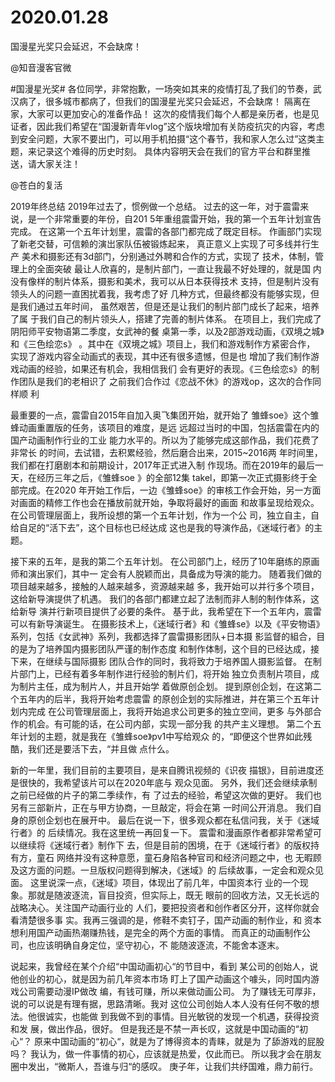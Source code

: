 # 2020.01.28


 国漫星光奖只会延迟，不会缺席！

@知音漫客官微   

#国漫星光奖# 各位同学，非常抱歉，一场突如其来的疫情打乱了我们的节奏，武汉病了，很多城市都病了，但我们的国漫星光奖只会延迟，不会缺席！
隔离在家，大家可以更加安心的准备作品！
这次的疫情我们每个人都是亲历者，也是见证者，因此我们希望在“国漫新青年vlog”这个版块增加有关防疫抗灾的内容，考虑到安全问题，大家不要出门，可以用手机拍摄“这个春节，我和家人怎么过”这类主题，来记录这个难得的历史时刻。
具体内容明天会在我们的官方平台和群里推送，请大家关注！

@苍白的复活 

2019年终总结
2019年过去了，惯例做一个总结。
过去的这一年，对于震雷来说，是一个非常重要的年份，自201
5年重组震雷开始，我的第一个五年计划宣告完成。
在这第一个五年计划里，震雷的各部门都完成了既定目标。
作画部门实现了新老交替，可信赖的演岀家队伍被锻炼起来，
真正意义上实现了可多线并行生产
美术和摄影还有3d部门，分别通过外聘和合作的方式，实现了
技术，体制，管理上的全面突破
最让人欣喜的，是制片部门，一直让我最不好处理的，就是国
内没有像样的制片体系，摄影和美术，我可以从日本获得技术
支持，但是制片没有领头人的问题一直困扰着我，我考虑了好
几种方式，但最终都没有能够实现，但是我们通过五年时间，
虽然艰苦，但是还是让我们的制片部门成长了起来，培养了属
于我们自己的制片领头人，搭建了完善的制片体系。
在项目上，我们完成了阴阳师平安物语第二季度，女武神的餐
桌第一季，以及2部游戏动画，《双境之城》和《三色绘恋s》
。其中在《双境之城》项目上，我们和游戏制作方紧密合作，
实现了游戏内容全动画式的表现，其中还有很多遗憾，但是也
增加了我们制作游戏动画的经验，如果还有机会，我相信我们
会有更好的表现。《三色绘恋s》的制作团队是我们的老相识了
之前我们合作过《恋战不休》的游戏op，这次的合作同样顺
利


最重要的一点，震雷自2015年自加入奥飞集团开始，就开始了
雏蜂soe》这个雏蜂动画重置版的任务，该项目的难度，是远
远超过当时的中国，包括震雷在内的国产动画制作行业的工业
能力水平的。所以为了能够完成这部作品，我们花费了非常长
的时间，去试错，去积累经验，然后磨合出来，2015~2016两
年时间里，我们都在打磨剧本和前期设计，2017年正式进入制
作现场。而在2019年的最后一天，在经历三年之后，《雏蜂soe
》的全部12集 takel，即第一次正式摄影终于全部完成。在2020
年开始工作后，一边《雏蜂soe》的审核工作会开始，另一方面
对画面的精修工作也会在播放前就开始，争取将最好的画面
和故事呈现给观众。
在公司管理层面上，我所设想的第一个五年计划，作为一个公
司，独立自主，自给自足的“活下去”，这个目标也已经达成
这也是我的导演作品，《迷域行者》的主题。



接下来的五年，是我的第二个五年计划。
在公司部门上，经历了10年磨练的原画师和演出家们，其中一
定会有人脱颖而出，具备成为导演的能力。
随着我们做的项目越来越多，接触的人越来越多，资源越来越
多，我开始可以并行多个项目，这给新导演提供了机遇。
我们的各部门都建立起了法制而非人制的制作体系，这给新导
演并行新项目提供了必要的条件。
基于此，我希望在下一个五年内，震雷可以有新导演诞生。
在摄影技术上，《迷域行者》和《雏蜂se》以及《平安物语》
系列，包括《女武神》系列，我都选择了震雷摄影团队+日本摄
影监督的組合，目的是为了培养国内摄影团队严谨的制作态度
和制作体制，这个目的已经达成，接下来，在继续与国际摄影
团队合作的同时，我将致力于培养国人摄影监督。
在制片部门上，已经有着多年制作进行经验的制片们，将开始
独立负责制片项目，成为制片主任，成为制片人，并且开始学
着做原创企划。
提到原创企划，在这第二个五年内的后半，我将开始考虑震雷
的原创企划的实际推进，并在第三个五年计划内完成
在公司管理层面上，我将开始追求公司更多的独立空间，更多
与外部合作的机会。有可能的话，在公司内部，实现一部分我
的共产主义理想。
第二个五年计划的主题，就是我在《雏蜂soe》pv1中写给观众
的，“即便这个世界如此残酷，我们还是要活下去，“并且做
点什么。



新的一年里，我们目前的主要项目，是来自腾讯视频的《识夜
描银》，目前进度还是很快的，我希望该片可以在2020年底与
观众见面。
另外，我们还会继续承制之前已经做的片子的第二季续作，有
了过去的经验，希望这次做的更好。
我们也另有三部新片，正在与甲方协商，一旦敲定，将会在第
一时间公开消息。
我们自身的原创企划也在展开中。
最后在说一下，很多观众都在私信问我，关于《迷域行者》的
后续情况。我在这里统一再回复一下。
震雷和漫画原作者都非常希望可以继续将《迷域行者》制作下
去，但是目前的困境，在于《迷域行者》的版权持有方，童石
网络并没有这种意愿，童石身陷各种官司和经济问题之中，也
无暇顾及这方面的问题。一旦版权问题得到解决，《迷域》的
后续故事，一定会和观众见面。
这里说深一点，《迷域》项目，体现出了前几年，中国资本行
业的一个现象。那就是随波逐流，盲目投资，但实际上，既无
眼前的回收方法，又无长远的战略决心。关注国产动画行业的
人们，要把投资者和创作者区分开，这样你就会看清楚很多事
实。我再三强调的是，修鞋不卖钉子，国产动画的制作业，和
资本想利用国产动画热潮赚热钱，是完全的两个方面的事情。
而真正的动画制作公司，也应该明确自身定位，坚守初心，不
能随波逐流，不能舍本逐末。

说起来，我曾经在某个介绍“中国动画初心“的节目中，看到
某公司的创始人，说他创业的初心，就是因为前几年资本市场
盯上了国产动画这个噱头，同时国内游戏公司需要动漫IP做改
编，有钱可赚，所以来做动画公司。
为了赚钱无可厚非，说的可以说是有理有据，思路清晰。我对
这位公司创始人本人没有任何不敬的想法。他很诚实，也能做
到我做不到的事情。目光敏锐的发现一个机遇，获得投资和发
展，做出作品，很好。
但是我还是不禁一声长叹，这就是中国动画的“初心“？
原来中国动画的“初心“，就是为了博得资本的青睐，就是为
了舔游戏的屁股吗？
我认为，做一件事情的初心，应该就是热爱，仅此而已。
所以我才会在朋友圈中发出，“微斯人，吾谁与归“的感叹。
庚子年，让我们共纾国难，鼎力前行。